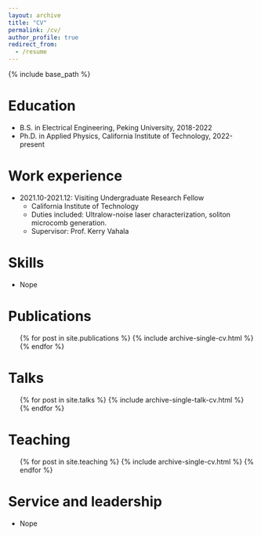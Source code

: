 ```yaml
---
layout: archive
title: "CV"
permalink: /cv/
author_profile: true
redirect_from:
  - /resume
---
```


{% include base_path %}

Education
======
* B.S. in Electrical Engineering, Peking University, 2018-2022
* Ph.D. in Applied Physics, California Institute of Technology, 2022-present

Work experience
======
* 2021.10-2021.12: Visiting Undergraduate Research Fellow
  * California Institute of Technology
  * Duties included: Ultralow-noise laser characterization, soliton microcomb generation.
  * Supervisor: Prof. Kerry Vahala
  
Skills
======
* Nope

Publications
======
  <ul>{% for post in site.publications %}
    {% include archive-single-cv.html %}
  {% endfor %}</ul>
  
Talks
======
  <ul>{% for post in site.talks %}
    {% include archive-single-talk-cv.html %}
  {% endfor %}</ul>
  
Teaching
======
  <ul>{% for post in site.teaching %}
    {% include archive-single-cv.html %}
  {% endfor %}</ul>
  
Service and leadership
======
* Nope
